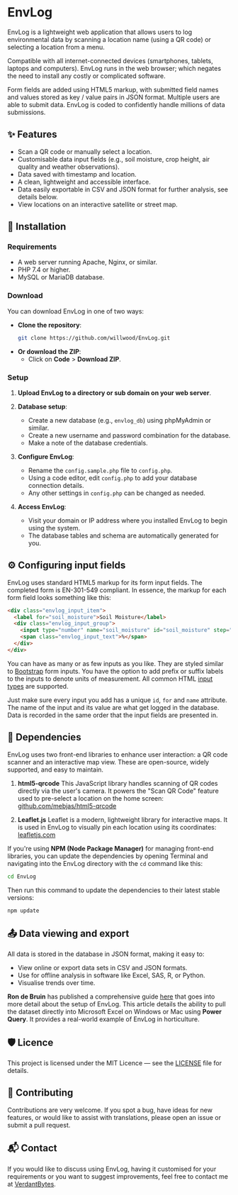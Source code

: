 # EnvLog

EnvLog is a lightweight web application that allows users to log environmental data by scanning a location name (using a QR code) or selecting a location from a menu. 

Compatible with all internet-connected devices (smartphones, tablets, laptops and computers). EnvLog runs in the web browser; which negates the need to install any costly or complicated software.

Form fields are added using HTML5 markup, with submitted field names and values stored as key / value pairs in JSON format. Multiple users are able to submit data. EnvLog is coded to confidently handle millions of data submissions. 

## ✨ Features

- Scan a QR code or manually select a location.
- Customisable data input fields (e.g., soil moisture, crop height, air quality and weather observations).
- Data saved with timestamp and location.
- A clean, lightweight and accessible interface.
- Data easily exportable in CSV and JSON format for further analysis, see details below.
- View locations on an interactive satellite or street map.

## 🚀 Installation

### Requirements

- A web server running Apache, Nginx, or similar.
- PHP 7.4 or higher.
- MySQL or MariaDB database.

### Download

You can download EnvLog in one of two ways:

- **Clone the repository**:
  ```bash
  git clone https://github.com/willwood/EnvLog.git
  ```
- **Or download the ZIP**:
  - Click on **Code** > **Download ZIP**.

### Setup

1. **Upload EnvLog to a directory or sub domain on your web server**.

2. **Database setup**:
   - Create a new database (e.g., `envlog_db`) using phpMyAdmin or similar.
   - Create a new username and password combination for the database.
   - Make a note of the database credentials.

3. **Configure EnvLog**:
   - Rename the `config.sample.php` file to `config.php`.
   - Using a code editor, edit `config.php` to add your database connection details.
   - Any other settings in `config.php` can be changed as needed.

4. **Access EnvLog**:
   - Visit your domain or IP address where you installed EnvLog to begin using the system.
   - The database tables and schema are automatically generated for you.

## ⚙️ Configuring input fields

EnvLog uses standard HTML5 markup for its form input fields. The completed form is EN-301-549 compliant. In essence, the markup for each form field looks something like this:

```HTML
<div class="envlog_input_item">
  <label for="soil_moisture">Soil Moisture</label>
  <div class="envlog_input_group">
    <input type="number" name="soil_moisture" id="soil_moisture" step="0.01">
    <span class="envlog_input_text">%</span>
  </div>
</div>
```

You can have as many or as few inputs as you like. They are styled similar to [Bootstrap](https://getbootstrap.com) form inputs. You have the option to add prefix or suffix labels to the inputs to denote units of measurement. All common HTML [input types](https://developer.mozilla.org/en-US/docs/Learn_web_development/Extensions/Forms/HTML5_input_types) are supported. 

Just make sure every input you add has a unique `id`, `for` and `name` attribute. The name of the input and its value are what get logged in the database. Data is recorded in the same order that the input fields are presented in.

## 🔗 Dependencies

EnvLog uses two front-end libraries to enhance user interaction: a QR code scanner and an interactive map view. These are open-source, widely supported, and easy to maintain.

1. **html5-qrcode** This JavaScript library handles scanning of QR codes directly via the user's camera. It powers the "Scan QR Code" feature used to pre-select a location on the home screen: [github.com/mebjas/html5-qrcode](https://github.com/mebjas/html5-qrcode)

2. **Leaflet.js** Leaflet is a modern, lightweight library for interactive maps. It is used in EnvLog to visually pin each location using its coordinates: [leafletjs.com](https://leafletjs.com/)

If you're using **NPM (Node Package Manager)** for managing front-end libraries, you can update the dependencies by opening Terminal and navigating into the EnvLog directory with the `cd` command like this: 

```bash
cd EnvLog
```

Then run this command to update the dependencies to their latest stable versions: 

```bash
npm update
```

## 📤 Data viewing and export

All data is stored in the database in JSON format, making it easy to:

- View online or export data sets in CSV and JSON formats.
- Use for offline analysis in software like Excel, SAS, R, or Python.
- Visualise trends over time.

**Ron de Bruin** has published a comprehensive guide [here](https://macexcel.com/envlog/) that goes into more detail about the setup of EnvLog. This article details the ability to pull the dataset directly into Microsoft Excel on Windows or Mac using **Power Query**. It provides a real-world example of EnvLog in horticulture.

## 🛡 Licence

This project is licensed under the MIT Licence — see the [LICENSE](LICENSE) file for details.

## 🙌 Contributing

Contributions are very welcome. If you spot a bug, have ideas for new features, or would like to assist with translations, please open an issue or submit a pull request.

## 📬 Contact

If you would like to discuss using EnvLog, having it customised for your requirements or you want to suggest improvements, feel free to contact me at [VerdantBytes](https://verdantbytes.com).
